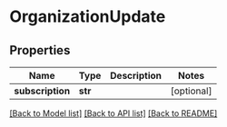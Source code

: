 # OrganizationUpdate

## Properties
Name | Type | Description | Notes
------------ | ------------- | ------------- | -------------
**subscription** | **str** |  | [optional] 

[[Back to Model list]](../README.md#documentation-for-models) [[Back to API list]](../README.md#documentation-for-api-endpoints) [[Back to README]](../README.md)


